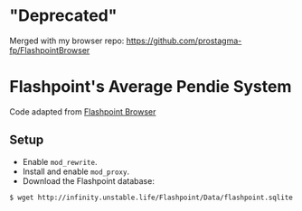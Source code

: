 # "Deprecated"
Merged with my browser repo: https://github.com/prostagma-fp/FlashpointBrowser

# Flashpoint's Average Pendie System
Code adapted from [Flashpoint Browser](https://github.com/FlashpointProject/FlashpointBrowser)

## Setup

* Enable `mod_rewrite`.
* Install and enable `mod_proxy`.
* Download the Flashpoint database:

`$ wget http://infinity.unstable.life/Flashpoint/Data/flashpoint.sqlite`
